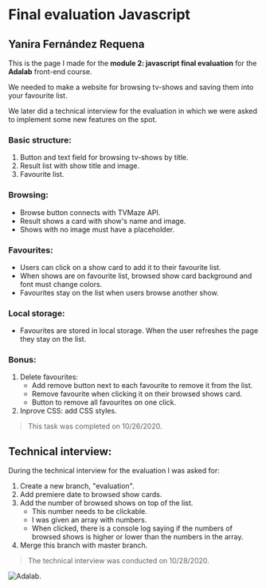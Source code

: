 # Final evaluation Javascript

## Yanira Fernández Requena

This is the page I made for the **module 2: javascript final evaluation** for the **Adalab** front-end course.

We needed to make a website for browsing tv-shows and saving them into your favourite list.

We later did a technical interview for the evaluation in which we were asked to implement some new features on the spot.

### Basic structure:

1. Button and text field for browsing tv-shows by title.
2. Result list with show title and image.
3. Favourite list.

### Browsing:

- Browse button connects with TVMaze API.
- Result shows a card with show's name and image.
- Shows with no image must have a placeholder.

### Favourites:

- Users can click on a show card to add it to their favourite list.
- When shows are on favourite list, browsed show card background and font must change colors.
- Favourites stay on the list when users browse another show.

### Local storage:

- Favourites are stored in local storage. When the user refreshes the page they stay on the list.

### Bonus:

1. Delete favourites:
   - Add remove button next to each favourite to remove it from the list.
   - Remove favourite when clicking it on their browsed shows card.
   - Button to remove all favourites on one click.
2. Inprove CSS: add CSS styles.

> This task was completed on 10/26/2020.

## Technical interview:
During the technical interview for the evaluation I was asked for:
1. Create a new branch, "evaluation".
2. Add premiere date to browsed show cards.
3. Add the number of browsed shows on top of the list.
   - This number needs to be clickable.
   - I was given an array with numbers.
   - When clicked, there is a console log saying if the numbers of browsed shows is higher or lower than the numbers in the array.
4. Merge this branch with master branch.

> The technical interview was conducted on 10/28/2020.

![Adalab](https://beta.adalab.es/resources/images/adalab-logo-155x61-bg-white.png).
